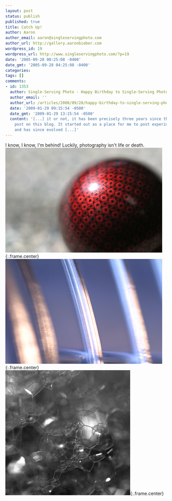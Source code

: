 ```yaml
---
layout: post
status: publish
published: true
title: Catch Up!
author: Aaron
author_email: aaron@singleservingphoto.com
author_url: http://gallery.aaronbieber.com
wordpress_id: 19
wordpress_url: http://www.singleservingphoto.com/?p=19
date: '2005-09-28 00:25:08 -0400'
date_gmt: '2005-09-28 04:25:08 -0400'
categories:
tags: []
comments:
- id: 1353
  author: Single-Serving Photo - Happy Birthday to Single-Serving Photo!
  author_email: ''
  author_url: /articles/2008/09/28/happy-birthday-to-single-serving-photo/
  date: '2009-01-29 09:15:54 -0500'
  date_gmt: '2009-01-29 13:15:54 -0500'
  content: '[...] it or not, it has been precisely three years since the very first
    post on this blog. It started out as a place for me to post experimental photos
    and has since evolved [...]'
---
```

I know, I know, I'm behind! Luckily, photography isn't life or death.\
 ![](/ssp/28sept05-02.jpg){:.frame.center}\
 ![](/ssp/28sept05-03.jpg){:.frame.center}\
 ![](/ssp/28sept05-01.jpg){:.frame.center}
